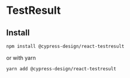 # TestResult

## Install

```bash
npm install @cypress-design/react-testresult
```

or with yarn

```bash
yarn add @cypress-design/react-testresult
```
